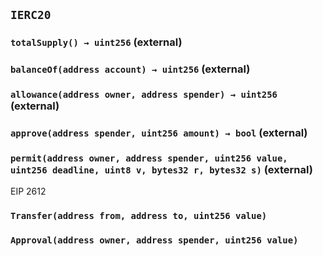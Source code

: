 ## `IERC20`






### `totalSupply() → uint256` (external)





### `balanceOf(address account) → uint256` (external)





### `allowance(address owner, address spender) → uint256` (external)





### `approve(address spender, uint256 amount) → bool` (external)





### `permit(address owner, address spender, uint256 value, uint256 deadline, uint8 v, bytes32 r, bytes32 s)` (external)

EIP 2612




### `Transfer(address from, address to, uint256 value)`





### `Approval(address owner, address spender, uint256 value)`







